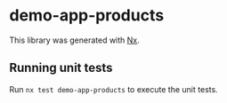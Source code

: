 # demo-app-products

This library was generated with [Nx](https://nx.dev).

## Running unit tests

Run `nx test demo-app-products` to execute the unit tests.
